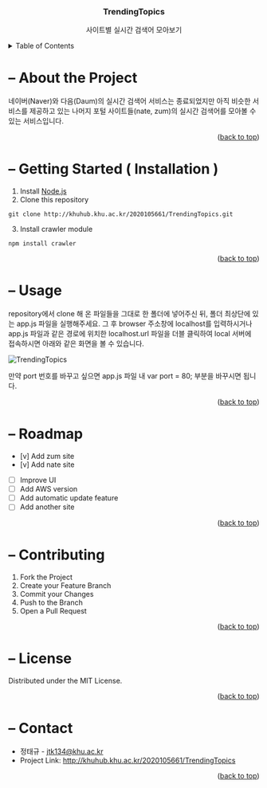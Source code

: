 <br />
<div align="center">
  <h3 align="center">TrendingTopics</h3>
  <p align="center">사이트별 실시간 검색어 모아보기</p>
</div>

<details>
  <summary>Table of Contents</summary>
  <ol>
    <li><a href="#-about-the-project">About The Project</a></li>
    <li><a href="#-getting-started-installation-">Getting Started</a></li>
    <li><a href="#-usage">Usage</a></li>
    <li><a href="#-roadmap">Roadmap</a></li>
    <li><a href="#-contributing">Contributing</a></li>
    <li><a href="#-license">License</a></li>
    <li><a href="#-contact">Contact</a></li>
  </ol>
</details>

# – About the Project
네이버(Naver)와 다음(Daum)의 실시간 검색어 서비스는 종료되었지만 아직 비슷한 서비스를 제공하고 있는 
나머지 포털 사이트들(nate, zum)의 실시간 검색어를 모아볼 수 있는 서비스입니다.

<p align="right">(<a href="#top">back to top</a>)</p>

# – Getting Started ( Installation )
1. Install [Node.js](https://nodejs.org/)
2. Clone this repository
 ```
git clone http://khuhub.khu.ac.kr/2020105661/TrendingTopics.git
```
3. Install crawler module
```
npm install crawler
```

<p align="right">(<a href="#top">back to top</a>)</p>

# – Usage
repository에서 clone 해 온 파일들을 그대로 한 폴더에 넣어주신 뒤, 폴더 최상단에 있는 app.js 파일을 실행해주세요.
그 후 browser 주소창에 localhost를 입력하시거나 app.js 파일과 같은 경로에 위치한 localhost.url 파일을 더블 클릭하여
local 서버에 접속하시면 아래와 같은 화면을 볼 수 있습니다.

![TrendingTopics](https://github.com/jtk134/TrendingTopics/assets/92131051/91b4edc3-283e-4e42-a8ce-feae253d8099)

만약 port 번호를 바꾸고 싶으면 app.js 파일 내 var port = 80; 부분을 바꾸시면 됩니다.

<p align="right">(<a href="#top">back to top</a>)</p>

# – Roadmap
- [v] Add zum site
- [v] Add nate site
- [ ] Improve UI
- [ ] Add AWS version
- [ ] Add automatic update feature
- [ ] Add another site

<p align="right">(<a href="#top">back to top</a>)</p>

# – Contributing
1. Fork the Project
2. Create your Feature Branch
3. Commit your Changes
4. Push to the Branch
5. Open a Pull Request

<p align="right">(<a href="#top">back to top</a>)</p>

# – License
Distributed under the MIT License.

<p align="right">(<a href="#top">back to top</a>)</p>

# – Contact
- 정태규 - jtk134@khu.ac.kr
- Project Link: http://khuhub.khu.ac.kr/2020105661/TrendingTopics

<p align="right">(<a href="#top">back to top</a>)</p>
